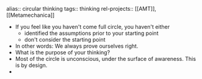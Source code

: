 alias:: circular thinking
tags:: thinking
rel-projects:: [[AMT]], [[Metamechanica]]
- If you feel like you haven't come full circle, you haven't either
	- identified the assumptions prior to your starting point
	- don't consider the starting point
- In other words: We always prove ourselves right.
- What is the purpose of your thinking?
- Most of the circle is unconscious, under the surface of awareness. This is by design.
-